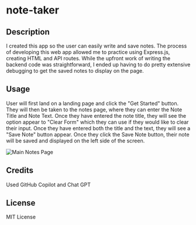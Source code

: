 # note-taker

## Description
I created this app so the user can easily write and save notes. The process of developing this web app allowed me to practice using Express.js, creating HTML and API routes.
While the upfront work of writing the backend code was straightforward, I ended up having to do pretty extensive debugging to get the saved notes to display on the page.

## Usage

User will first land on a landing page and click the "Get Started" button. They will then be taken to the notes page, where they can enter the Note Title and Note Text. Once they have entered the note title, they will see the option appear to "Clear Form" which they can use if they would like to clear their input. Once they have entered both the title and the text, they will see a "Save Note" button appear. Once they click the Save Note button, their note will be saved and displayed on the left side of the screen.

![Main Notes Page](https://github.com/ecbrudner/note-taker/assets/148579054/d96c59ba-c58f-4a2a-87c6-484379e7f79e)

## Credits

Used GitHub Copilot and Chat GPT

## License

MIT License